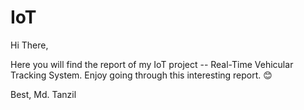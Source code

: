 # IoT

Hi There,

Here you will find the report of my IoT project -- Real-Time Vehicular Tracking System. Enjoy going through this interesting report. 😊

Best,
Md. Tanzil
